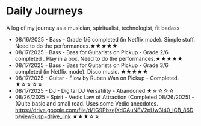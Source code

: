 # Daily Journeys 
A log of my journey as a musician, spiritualist, technologist, fit badass

* 08/16/2025 - Bass - Grade 1/6 completed (in Netflix mode). Simple stuff. Need to do the performances.★★★★★
* 08/17/2025 - Bass - Bass for Guitarists on Pickup - Grade 2/6 completed . Play in a box. Need to do the performances.★★★★★
* 08/17/2025 - Bass - Bass for Guitarists on Pickup - Grade 3/6 completed (in Netflix mode). Disco music. ★★★★★
* 08/17/2025 - Guitar - Flow by Ruben Wan on Pickup - Completed. ★☆☆☆☆
* 08/17/2025 - DJ - Digital DJ Versatility - Abandoned ★☆☆☆☆
* 08/26/2025 - Spirit - Vedic Law of Attraction (Completed 08/26/2025) - (Quite basic and small read. Uses some Vedic anecdotes. https://drive.google.com/file/d/1G9PbzejXdGAuNEV2pUw3l40_lCB_86Db/view?usp=drive_link ★★★☆☆

